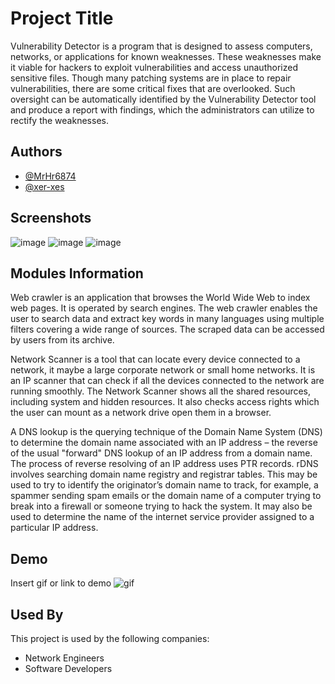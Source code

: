 
# Project Title

Vulnerability Detector is a program that is designed to assess computers, networks, or applications for known weaknesses. These weaknesses make it viable for hackers to exploit vulnerabilities and access unauthorized sensitive files. Though many patching systems are in place to repair vulnerabilities, there are some critical fixes that are overlooked. Such oversight can be automatically identified by the Vulnerability Detector tool and produce a report with findings, which the administrators can utilize to rectify the weaknesses.


## Authors

- [@MrHr6874](https://www.github.com/MrHr6874)
- [@xer-xes](https://www.github.com/xer-xes)




## Screenshots
![image](https://user-images.githubusercontent.com/42005470/151432533-aed9613b-aef2-47b0-9aaf-e8b3b7a79f06.png)
![image](https://user-images.githubusercontent.com/42005470/151436891-93df1ea5-8c4e-47b0-aaac-53415ffbbb32.png)
![image](https://user-images.githubusercontent.com/42005470/151436914-082cdd30-5c39-4655-bb7f-f667d9734439.png)



## Modules Information

Web crawler is an application that browses the World Wide Web to index web pages. It is operated by search engines. The web crawler enables the user to search data and extract key words in many languages using multiple filters covering a wide range of sources. The scraped data can be accessed by users from its archive. 

Network Scanner is a tool that can locate every device connected to a network, it maybe a large corporate network or small home networks. It is an IP scanner that can check if all the devices connected to the network are running smoothly. The Network Scanner shows all the shared resources, including system and hidden resources. It also checks access rights which the user can mount as a network drive open them in a browser.

A DNS lookup is the querying technique of the Domain Name System (DNS) to determine the domain name associated with an IP address – the reverse of the usual "forward" DNS lookup of an IP address from a domain name. The process of reverse resolving of an IP address uses PTR records. rDNS involves searching domain name registry and registrar tables. This may be used to try to identify the originator’s domain name to track, for example, a spammer sending spam emails or the domain name of a computer trying to break into a firewall or someone trying to hack the system. It may also be used to determine the name of the internet service provider assigned to a particular IP address.
## Demo

Insert gif or link to demo
![gif](https://cdn.discordapp.com/attachments/901811535737929763/936335778269765732/Desktop-20220128-00155901-Trim.gif)

## Used By

This project is used by the following companies:

- Network Engineers
- Software Developers

